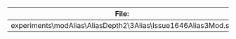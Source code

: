 File:|Version0|Version1|Version2
---|---|---|---
experiments\modAlias\AliasDepth2\3Alias\Issue1646Alias3Mod.sa|52 KB|54 KB|3 KB
